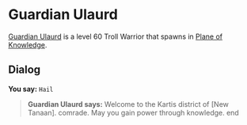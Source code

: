 # Guardian Ulaurd



[Guardian Ulaurd](/npc/202117) is a level 60 Troll Warrior that spawns in [Plane of Knowledge](/zone/202).



## Dialog

**You say:** `Hail`



>**Guardian Ulaurd says:** Welcome to the Kartis district of [New Tanaan]. comrade.  May you gain power through knowledge.
end
